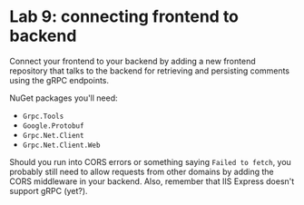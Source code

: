 # Lab 9: connecting frontend to backend

Connect your frontend to your backend by adding a new frontend repository that talks to the backend for retrieving and persisting comments using the gRPC endpoints.

NuGet packages you'll need:
* `Grpc.Tools`
* `Google.Protobuf`
* `Grpc.Net.Client`
* `Grpc.Net.Client.Web`

Should you run into CORS errors or something saying `Failed to fetch`, you probably still need to allow requests from other domains by adding the CORS middleware in your backend. Also, remember that IIS Express doesn't support gRPC (yet?).

